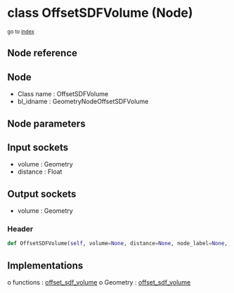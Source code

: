 # class OffsetSDFVolume (Node)

<sub>go to [index](/docs/index.md)</sub>

## Node reference

Node
----
 - Class name : OffsetSDFVolume
 - bl_idname : GeometryNodeOffsetSDFVolume

Node parameters
---------------

Input sockets
-------------
 - volume : Geometry
 - distance : Float

Output sockets
--------------
 - volume : Geometry

### Header

``` python
def OffsetSDFVolume(self, volume=None, distance=None, node_label=None, node_color=None):
```

## Implementations

o functions : [offset_sdf_volume](#offset_sdf_volume)
o Geometry : [offset_sdf_volume](#offset_sdf_volume) 

